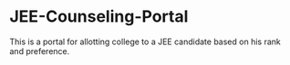 # JEE-Counseling-Portal
This is a portal for allotting college to a JEE candidate based on his rank and preference. 
